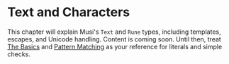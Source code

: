 # Text and Characters

This chapter will explain Musi's `Text` and `Rune` types, including templates, escapes, and Unicode handling. Content is coming soon. Until then, treat [The Basics](the-basics.md) and [Pattern Matching](pattern-matching.md) as your reference for literals and simple checks.
